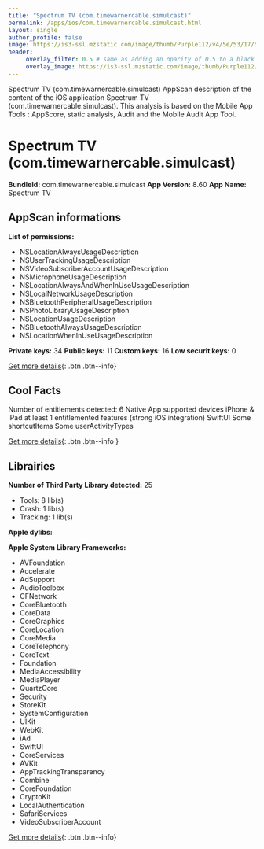 ```yaml
---
title: "Spectrum TV (com.timewarnercable.simulcast)"
permalink: /apps/ios/com.timewarnercable.simulcast.html
layout: single
author_profile: false
image: https://is3-ssl.mzstatic.com/image/thumb/Purple112/v4/5e/53/17/5e531788-21dd-7bbc-d69f-db7cf4c2ffb6/AppIcon-SpecTV-1x_U007emarketing-0-6-0-85-220.png/512x512bb.jpg
header: 
     overlay_filter: 0.5 # same as adding an opacity of 0.5 to a black background
     overlay_image: https://is3-ssl.mzstatic.com/image/thumb/Purple112/v4/5e/53/17/5e531788-21dd-7bbc-d69f-db7cf4c2ffb6/AppIcon-SpecTV-1x_U007emarketing-0-6-0-85-220.png/512x512bb.jpg
---
```

Spectrum TV (com.timewarnercable.simulcast) AppScan description of the content of the iOS application Spectrum TV (com.timewarnercable.simulcast). This analysis is based on the Mobile App Tools : AppScore, static analysis, Audit and the Mobile Audit App Tool.

# Spectrum TV (com.timewarnercable.simulcast)

**BundleId:** com.timewarnercable.simulcast
**App Version:** 8.60
**App Name:** Spectrum TV


## AppScan informations 

**List of permissions:** 
- NSLocationAlwaysUsageDescription
- NSUserTrackingUsageDescription
- NSVideoSubscriberAccountUsageDescription
- NSMicrophoneUsageDescription
- NSLocationAlwaysAndWhenInUseUsageDescription
- NSLocalNetworkUsageDescription
- NSBluetoothPeripheralUsageDescription
- NSPhotoLibraryUsageDescription
- NSLocationUsageDescription
- NSBluetoothAlwaysUsageDescription
- NSLocationWhenInUseUsageDescription
  
  
**Private keys:** 34
**Public keys:** 11
**Custom keys:** 16
**Low securit keys:** 0
  
[Get more details](/pricing.html){: .btn .btn--info}

## Cool Facts

Number of entitlements detected: 6
Native App
supported devices iPhone & iPad
at least 1 entitlemented features (strong iOS integration)
SwiftUI
Some shortcutItems 
Some userActivityTypes
  
[Get more details](/pricing.html){: .btn .btn--info }

## Librairies 
**Number of Third Party Library detected:** 25
- Tools: 8 lib(s)
- Crash: 1 lib(s)
- Tracking: 1 lib(s)


**Apple dylibs:**


**Apple System Library Frameworks:**
- AVFoundation
- Accelerate
- AdSupport
- AudioToolbox
- CFNetwork
- CoreBluetooth
- CoreData
- CoreGraphics
- CoreLocation
- CoreMedia
- CoreTelephony
- CoreText
- Foundation
- MediaAccessibility
- MediaPlayer
- QuartzCore
- Security
- StoreKit
- SystemConfiguration
- UIKit
- WebKit
- iAd
- SwiftUI
- CoreServices
- AVKit
- AppTrackingTransparency
- Combine
- CoreFoundation
- CryptoKit
- LocalAuthentication
- SafariServices
- VideoSubscriberAccount


  
[Get more details](/pricing.html){: .btn .btn--info}

